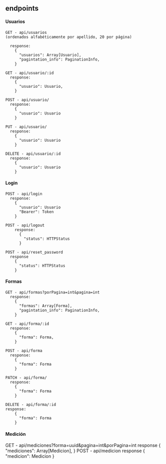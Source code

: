 ## endpoints

#### Usuarios

```
GET - api/usuarios
(ordenados alfabéticamente por apellido, 20 por página)

  response:
    {
      "usuarios": Array[Usuario],
      "pagintation_info": PaginationInfo,
    }

GET - api/usuario/:id
  response:
    {
      "usuario": Usuario,
    }

POST - api/usuario/
  response: 
    {
      "usuario": Usuario
    }

PUT - api/usuario/
  response: 
    {
      "usuario": Usuario
    }

DELETE - api/usuario/:id
  response:
    {
      "usuario": Usuario
    }

```


#### Login

```
POST - api/login
  response:
    {
      "usuario": Usuario
      "Bearer": Token
    }

POST - api/logout
    response:
      {
        "status": HTTPStatus
      }

POST - api/reset_password
  response
    {
      "status": HTTPStatus
    }
```


#### Formas

```
GET - api/formas?porPagina=int&pagina=int
  response:
    {
      "formas": Array[Forma],
      "pagintation_info": PaginationInfo,
    }

GET - api/forma/:id
  response:
    {
      "forma": Forma,
    }

POST - api/forma
  response:
    {
      "forma": Forma
    }

PATCH - api/forma/
  response:
    {
      "forma": Forma
    }

DELETE - api/forma/:id
response:
    {
      "forma": Forma
    }
```

#### Medición

GET - api/mediciones?forma=uuid&pagina=int&porPagina=int  response    {      "mediciones": Array[Medicion],    }                 POST - api/medicion  response    {      "medicion": Medicion    }
